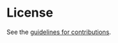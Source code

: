 # License

See the
[guidelines for contributions](https://github.com/aretana/draft-xxx-idr-bgp-oad/blob/main/CONTRIBUTING.md).
